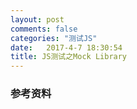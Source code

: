 ```yaml
---
layout: post
comments: false
categories: "测试JS"
date:   2017-4-7 18:30:54
title: JS测试之Mock Library
---
```


<div id="toc"></div>

### 参考资料



<script type="text/javascript">
$(document).ready(function() {
    $('#toc').toc({ listType: 'ul', title: "<i>目录</i>" });
});
</script>

